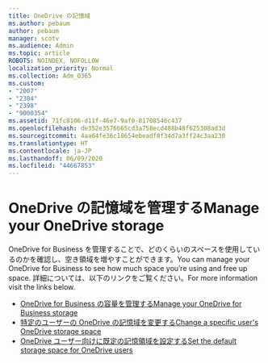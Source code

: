 ```yaml
---
title: OneDrive の記憶域
ms.author: pebaum
author: pebaum
manager: scotv
ms.audience: Admin
ms.topic: article
ROBOTS: NOINDEX, NOFOLLOW
localization_priority: Normal
ms.collection: Adm_O365
ms.custom:
- "2007"
- "2384"
- "2398"
- "9000354"
ms.assetid: 71fc8106-d11f-46e7-9af0-81708546c437
ms.openlocfilehash: de352e3576665cd3a758ecd488b48f625308ad3d
ms.sourcegitcommit: 4aa64fe36c18654ebeadf8f34d7a3ff24c3aa230
ms.translationtype: HT
ms.contentlocale: ja-JP
ms.lasthandoff: 06/09/2020
ms.locfileid: "44667853"
---
```

# <a name="manage-your-onedrive-storage"></a><span data-ttu-id="f1d00-102">OneDrive の記憶域を管理する</span><span class="sxs-lookup"><span data-stu-id="f1d00-102">Manage your OneDrive storage</span></span>

<span data-ttu-id="f1d00-103">OneDrive for Business を管理することで、どのくらいのスペースを使用しているのかを確認し、空き領域を増やすことができます。</span><span class="sxs-lookup"><span data-stu-id="f1d00-103">You can manage your OneDrive for Business to see how much space you’re using and free up space.</span></span>  <span data-ttu-id="f1d00-104">詳細については、以下のリンクをご覧ください。</span><span class="sxs-lookup"><span data-stu-id="f1d00-104">For more information visit the links below.</span></span>

- [<span data-ttu-id="f1d00-105">OneDrive for Business の容量を管理する</span><span class="sxs-lookup"><span data-stu-id="f1d00-105">Manage your OneDrive for Business storage</span></span>](https://support.microsoft.com/office/31519161-059c-4764-b6f8-f5cd29f7fe68)
- [<span data-ttu-id="f1d00-106">特定のユーザーの OneDrive の記憶域を変更する</span><span class="sxs-lookup"><span data-stu-id="f1d00-106">Change a specific user's OneDrive storage space</span></span>](https://docs.microsoft.com/onedrive/change-user-storage)
- [<span data-ttu-id="f1d00-107">OneDrive ユーザー向けに既定の記憶領域を設定する</span><span class="sxs-lookup"><span data-stu-id="f1d00-107">Set the default storage space for OneDrive users</span></span>](https://docs.microsoft.com/onedrive/set-default-storage-space)